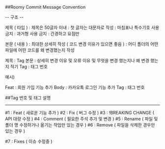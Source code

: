 ##Roomy Commit Message Convention


-- 구조 -- 

제목 ( 타입 )
: 제목은 50글자 이내
: 첫 글자는 대문자로 작성
: 마침표나 특수기호 사용 금지
: 과거형 사용 금지
: 간경하고 요점만

본문 ( 내용 )
: 최대한 상세히 작성 ( 코드 변경 이유가 있으면 좋음 )
: 어디 폴더의 어떤 파일에 어떤 코드를 왜 변경했는지 작성

제목 : Tag
본문 : 상세히 변경 이유 및 오류 이유 및 무엇을 변경 했는지나 왜 변경 했는지 적기
Tag : 태그 번호

예시)

Feat : 회원 가입 기능 추가
Body : 카카오톡 로그인 기능 추가 
Tag : 태그 번호

##Tag 번호 및 태그 설명

--------------------------------------------------------------

#1 : Feat ( 새로운 기능 추가 )
#2 : Fix ( 버그 수정 )
#3 : !BREAKING CHANGE ( API 대량 수정 )
#4 : Comment ( 필요한 주석 추가 및 변경 )
#5 : Rename ( 파일 및 폴더 명 수정하거나 옮기는 작업만 있는 경우 )
#6 : Remove ( 파일을 삭제한 경우만 있는 경우 )

#7 : Fixes ( 이슈 수정중 )
